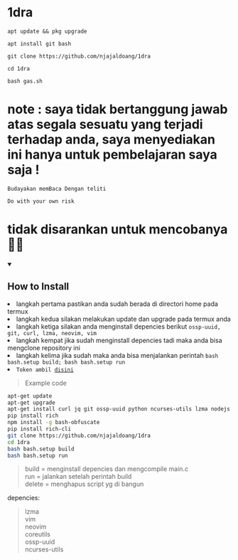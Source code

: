 # 1dra
```
apt update && pkg upgrade

apt install git bash

git clone https://github.com/njajaldoang/1dra

cd 1dra

bash gas.sh
```
# note : saya tidak bertanggung jawab atas segala sesuatu yang terjadi terhadap anda, saya menyediakan ini hanya untuk pembelajaran saya saja !
```
Budayakan memBaca Dengan teliti

Do with your own risk 
```

# tidak disarankan untuk mencobanya 🗿🖕

<details open>
  <summary><strong><h2>How to Install</h2></strong></summary>
  
  <li>langkah pertama pastikan anda sudah berada di directori home pada termux</li>
  <li>langkah kedua silakan melakukan update dan upgrade pada termux anda</li>
  <li>langkah ketiga silakan anda menginstall depencies berikut <code>ossp-uuid, git, curl, lzma, neovim, vim</code></li>
  <li>langkah kempat jika sudah menginstall depencies tadi maka anda bisa mengclone repository ini</li>
  <li>langkah kelima jika sudah maka anda bisa menjalankan perintah <code>bash bash.setup build; bash bash.setup run</code></li>
  <li><code>Token ambil <a href="https://karyawan.co.id/cOQLWSFrV9x">disini</a></code></li>
  
> Example code
  
```bash
apt-get update
apt-get upgrade
apt-get install curl jq git ossp-uuid python ncurses-utils lzma nodejs
pip install rich
npm install -g bash-obfuscate
pip install rich-cli
git clone https://github.com/njajaldoang/1dra
cd 1dra
bash bash.setup build
bash bash.setup run
```
> build = menginstall depencies dan mengcompile main.c<br>
> run = jalankan setelah perintah build<br>
> delete = menghapus script yg di bangun<br>
  

</details>

depencies:<br>
> lzma<br>
> vim<br>
> neovim<br>
> coreutils<br>
> ossp-uuid<br>
> ncurses-utils


